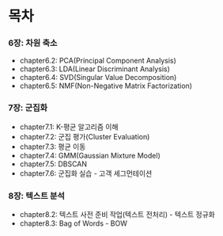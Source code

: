# 목차

### 6장: 차원 축소

- chapter6.2: PCA(Principal Component Analysis)
- chapter6.3: LDA(Linear Discriminant Analysis)
- chapter6.4: SVD(Singular Value Decomposition)
- chapter6.5: NMF(Non-Negative Matrix Factorization)

### 7장: 군집화

- chapter7.1: K-평균 알고리즘 이해
- chapter7.2: 군집 평가(Cluster Evaluation)
- chapter7.3: 평균 이동
- chapter7.4: GMM(Gaussian Mixture Model)
- chapter7.5: DBSCAN
- chapter7.6: 군집화 실습 - 고객 세그먼테이션

### 8장: 텍스트 분석

- chapter8.2: 텍스트 사전 준비 작업(텍스트 전처리) - 텍스트 정규화
- chapter8.3: Bag of Words - BOW
